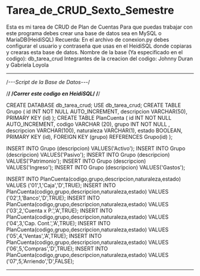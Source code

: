 # Tarea_de_CRUD_Sexto_Semestre
Esta es mi tarea de CRUD de Plan de Cuentas
Para que puedas trabajar con este programa debes crear una base de datos sea en MySQL o MariaDB(HeidiSQL)
Recuerda: En el archivo de conexion.py debes configurar el usuario y contraseña que usas en el HeidiSQL donde
copiaras y crearas esta base de datos.
Nombre de la base (Ya especificado en el codigo): db_tarea_crud
Integrantes de la creacion del codigo: Johnny Duran y Gabriela Loyola
**********************************************************************************************************************
/*---Script de la Base de Datos---*/

/********************************/
/*Correr este codigo en HeidiSQL*/
/********************************/

CREATE DATABASE db_tarea_crud;
USE db_tarea_crud;
CREATE TABLE Grupo
(
  id INT NOT NULL AUTO_INCREMENT,
  descripcion VARCHAR(50),
  PRIMARY KEY (id)
);
CREATE TABLE PlanCuenta 
(
  id INT NOT NULL AUTO_INCREMENT,
  codigo VARCHAR (20),
  grupo INT NOT NULL ,
  descripcion VARCHAR(100),
  naturaleza VARCHAR(1),
  estado BOOLEAN,
  PRIMARY KEY (id),
  FOREIGN KEY (grupo) REFERENCES Grupo(id)
);

INSERT INTO Grupo (descripcion) VALUES('Activo');
INSERT INTO Grupo (descripcion) VALUES('Pasivo');
INSERT INTO Grupo (descripcion) VALUES('Patrimonio');
INSERT INTO Grupo (descripcion) VALUES('Ingreso');
INSERT INTO Grupo (descripcion) VALUES('Gastos');

INSERT INTO PlanCuenta(codigo,grupo,descripcion,naturaleza,estado) 
VALUES ('01',1,'Caja','D',TRUE);
INSERT INTO PlanCuenta(codigo,grupo,descripcion,naturaleza,estado) 
VALUES ('02',1,'Banco','D',TRUE);
INSERT INTO PlanCuenta(codigo,grupo,descripcion,naturaleza,estado) 
VALUES ('03',2,'Cuenta x P.','A',TRUE);
INSERT INTO PlanCuenta(codigo,grupo,descripcion,naturaleza,estado) 
VALUES ('04',3,'Cap. Cont.','A',TRUE);
INSERT INTO PlanCuenta(codigo,grupo,descripcion,naturaleza,estado) 
VALUES ('05',4,'Ventas','A',TRUE);
INSERT INTO PlanCuenta(codigo,grupo,descripcion,naturaleza,estado) 
VALUES ('06',5,'Compras','D',TRUE);
INSERT INTO PlanCuenta(codigo,grupo,descripcion,naturaleza,estado) 
VALUES ('07',5,'Arriendo','D',FALSE);
*********************************************************************************************************************
